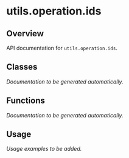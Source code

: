 # utils.operation.ids

## Overview

API documentation for `utils.operation.ids`.

## Classes

*Documentation to be generated automatically.*

## Functions

*Documentation to be generated automatically.*

## Usage

*Usage examples to be added.*

